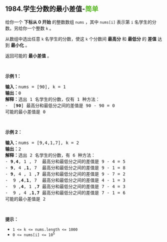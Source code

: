 ## 1984.学生分数的最小差值-<font color=#5AB726>简单</font>

给你一个 **下标从 0 开始** 的整数数组 `nums` ，其中 `nums[i]` 表示第 `i` 名学生的分数。另给你一个整数 `k` 。

从数组中选出任意 `k` 名学生的分数，使这 `k` 个分数间 **最高分** 和 **最低分** 的 **差值** 达到 **最小化** 。

返回可能的 **最小差值** 。  <br>

<br>

**示例 1：**

<pre>
<b>输入：</b>nums = [90], k = 1  
<b>输出：</b>0  
<b>解释：</b>选出 1 名学生的分数，仅有 1 种方法：  
-  [<b>90</b>] 最高分和最低分之间的差值是 90 - 90 = 0  
可能的最小差值是 0  
</pre>

<br>

**示例 2：**

<pre>
<b>输入：</b>nums = [9,4,1,7], k = 2
<b>输出：</b>2
<b>解释：</b>选出 2 名学生的分数，有 6 种方法：
- <b>9</b>,<b>4</b>, 1 , 7  最高分和最低分之间的差值是 9 - 4 = 5
- <b>9</b>, 4 ,<b>1</b>, 7  最高分和最低分之间的差值是 9 - 1 = 8
- <b>9</b>, 4 , 1 ,<b>7</b> 最高分和最低分之间的差值是 9 - 7 = 2
-  9 ,<b>4</b>,<b>1</b>, 7  最高分和最低分之间的差值是 4 - 1 = 3
-  9 ,<b>4</b>, 1 ,<b>7</b> 最高分和最低分之间的差值是 7 - 4 = 3
-  9 , 4 ,<b>1</b>,<b>7</b> 最高分和最低分之间的差值是 7 - 1 = 6
可能的最小差值是 2
</pre>

<br>

**提示：**

* `1 <= k <= nums.length <= 1000`
* <code>0 <= nums[i] <= 10<sup>5</sup></code>